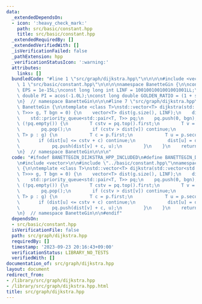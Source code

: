 ```yaml
---
data:
  _extendedDependsOn:
  - icon: ':heavy_check_mark:'
    path: src/basic/constant.hpp
    title: src/basic/constant.hpp
  _extendedRequiredBy: []
  _extendedVerifiedWith: []
  _isVerificationFailed: false
  _pathExtension: hpp
  _verificationStatusIcon: ':warning:'
  attributes:
    links: []
  bundledCode: "#line 1 \"src/graph/dijkstra.hpp\"\n\n\n\n#include <vector>\n\n#line\
    \ 1 \"src/basic/constant.hpp\"\n\n\n\nnamespace BanetteGin {\n\nconst long double\
    \ EPS = 1e-15L;\nconst long long int LINF = 1001001001001001001LL;\nconst long\
    \ double PI = acos(-1.0L);\nconst long double GOLDEN_RATIO = (1 + sqrt(5)) / 2;\n\
    \n}  // namespace BanetteGin\n\n\n#line 7 \"src/graph/dijkstra.hpp\"\nnamespace\
    \ BanetteGin {\n\ntemplate <class T>\nstd::vector<T> dijkstra(std::vector<std::vector<std::pair<T,\
    \ T>>> g, T bgn = 0) {\n    vector<T> dist(g.size(), LINF);\n    dist[bgn] = 0;\n\
    \    std::priority_queue<std::pair<T, T>> pq;\n    pq.push(0, bgn);\n    while\
    \ (!pq.empty()) {\n        T cstv = pq.top().first;\n        T v = pq.top().second;\n\
    \        pq.pop();\n        if (cstv > dist[v]) continue;\n        for (std::pair<T,\
    \ T> p : g) {\n            T c = p.first;\n            T u = p.second;\n     \
    \       if (dist[u] <= cstv + c) continue;\n            dist[u] = dist[v] + c;\n\
    \            pq.push(dist[v] + c, u);\n        }\n    }\n    return dist;\n}\n\
    \n}  // namespace BanetteGin\n\n\n"
  code: "#ifndef BANETTEGIN_DIJKSTRA_HPP_INCLUDED\n#define BANETTEGIN_DIJKSTRA_HPP_INCLUDED\n\
    \n#include <vector>\n\n#include \"../basic/constant.hpp\"\nnamespace BanetteGin\
    \ {\n\ntemplate <class T>\nstd::vector<T> dijkstra(std::vector<std::vector<std::pair<T,\
    \ T>>> g, T bgn = 0) {\n    vector<T> dist(g.size(), LINF);\n    dist[bgn] = 0;\n\
    \    std::priority_queue<std::pair<T, T>> pq;\n    pq.push(0, bgn);\n    while\
    \ (!pq.empty()) {\n        T cstv = pq.top().first;\n        T v = pq.top().second;\n\
    \        pq.pop();\n        if (cstv > dist[v]) continue;\n        for (std::pair<T,\
    \ T> p : g) {\n            T c = p.first;\n            T u = p.second;\n     \
    \       if (dist[u] <= cstv + c) continue;\n            dist[u] = dist[v] + c;\n\
    \            pq.push(dist[v] + c, u);\n        }\n    }\n    return dist;\n}\n\
    \n}  // namespace BanetteGin\n\n#endif"
  dependsOn:
  - src/basic/constant.hpp
  isVerificationFile: false
  path: src/graph/dijkstra.hpp
  requiredBy: []
  timestamp: '2023-09-23 20:16:43+09:00'
  verificationStatus: LIBRARY_NO_TESTS
  verifiedWith: []
documentation_of: src/graph/dijkstra.hpp
layout: document
redirect_from:
- /library/src/graph/dijkstra.hpp
- /library/src/graph/dijkstra.hpp.html
title: src/graph/dijkstra.hpp
---
```

